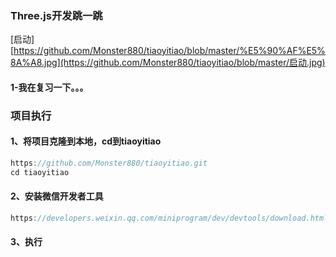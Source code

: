 ### Three.js开发跳一跳

[启动] [https://github.com/Monster880/tiaoyitiao/blob/master/%E5%90%AF%E5%8A%A8.jpg](https://github.com/Monster880/tiaoyitiao/blob/master/启动.jpg)

#### 1-我在复习一下。。。

### 项目执行 

####  1、将项目克隆到本地，cd到tiaoyitiao

```javascript
https://github.com/Monster880/tiaoyitiao.git
cd tiaoyitiao
```

#### 2、安装微信开发者工具

```javascript
https://developers.weixin.qq.com/miniprogram/dev/devtools/download.html
```

#### 3、执行


